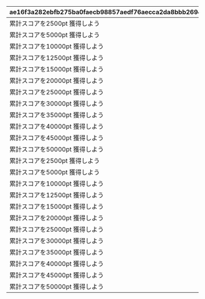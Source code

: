 |ae16f3a282ebfb275ba0faecb98857aedf76aecca2da8bbb2694edcfe8677f7c|ff1d302c4bdf368c292d7ee5b5e984b96f38f00cece388869f43b0f7f2bf2775|ae46fd1c1c87bb79b3366ae8cc33150fed9d9511552b5eabc1b8339df7605841|e3419fa4b8fa60539106674cf7695a868a4aae63fcd5ab62f78c8ca11223bd1f|db13481a36f0181c5e045ffb96ab953b5372c7b4395f477fbef7c69bce8913d7|84d887ade0548623dd4a3a2146bab14659628bfab633376c81424312c33c3b7a|6908f72067f4dcce10478c4adb9f70795265daa953f9aa683f59bc1875d05287|
| --- | --- | --- | --- | --- | --- | --- |
|累計スコアを2500pt 獲得しよう|2500|8|1|10|91002|101|
|累計スコアを5000pt 獲得しよう|5000|8|1|10|91002|102|
|累計スコアを10000pt 獲得しよう|10000|8|1|10|91002|103|
|累計スコアを12500pt 獲得しよう|12500|8|1|10|91002|104|
|累計スコアを15000pt 獲得しよう|15000|8|1|10|91002|105|
|累計スコアを20000pt 獲得しよう|20000|8|1|10|91002|106|
|累計スコアを25000pt 獲得しよう|25000|8|1|10|91002|107|
|累計スコアを30000pt 獲得しよう|30000|8|1|10|91002|108|
|累計スコアを35000pt 獲得しよう|35000|8|1|10|91002|109|
|累計スコアを40000pt 獲得しよう|40000|8|1|10|91002|110|
|累計スコアを45000pt 獲得しよう|45000|8|1|10|91002|111|
|累計スコアを50000pt 獲得しよう|50000|15|1|1|11001302|112|
|累計スコアを2500pt 獲得しよう|2500|8|2|10|91002|201|
|累計スコアを5000pt 獲得しよう|5000|8|2|10|91002|202|
|累計スコアを10000pt 獲得しよう|10000|8|2|10|91002|203|
|累計スコアを12500pt 獲得しよう|12500|8|2|10|91002|204|
|累計スコアを15000pt 獲得しよう|15000|8|2|10|91002|205|
|累計スコアを20000pt 獲得しよう|20000|8|2|10|91002|206|
|累計スコアを25000pt 獲得しよう|25000|8|2|10|91002|207|
|累計スコアを30000pt 獲得しよう|30000|8|2|10|91002|208|
|累計スコアを35000pt 獲得しよう|35000|8|2|10|91002|209|
|累計スコアを40000pt 獲得しよう|40000|8|2|10|91002|210|
|累計スコアを45000pt 獲得しよう|45000|8|2|10|91002|211|
|累計スコアを50000pt 獲得しよう|50000|15|2|1|11001303|212|